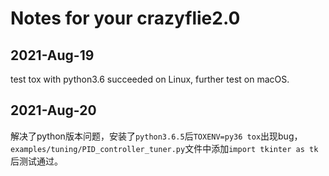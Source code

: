 # Notes for your crazyflie2.0

## 2021-Aug-19

test tox with python3.6 succeeded on Linux, further test on macOS.

## 2021-Aug-20

解决了python版本问题，安装了`python3.6.5`后`TOXENV=py36 tox`出现bug，`examples/tuning/PID_controller_tuner.py`文件中添加`import tkinter as tk`后测试通过。
